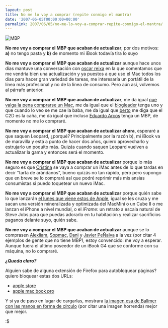 ```yaml
---
layout: post
title: No me lo voy a comprar (repite conmigo el mantra)
date: '2007-06-05T00:00:00+00:00'
permalink: 2007/06/05/no-me-lo-voy-a-comprar-repite-conmigo-el-mantra/
---
```

<img class="centro" src='/assets/imagen-1.png' alt='MBP' />

<strong>No me voy a comprar el MBP que acaban de actualizar</strong>, por dos motivos: <strong>a)</strong> no tengo pasta y <strong>b)</strong> de momento mi iBook todavía tira lo suyo

<strong>No me voy a comprar el MBP que acaban de actualizar</strong> aunque hace unos días mantuve una conversación con <a href="http://www.reixa.net/">oscar reixa</a> en la que comentamos que me vendría bien una actualización y ya puestos a que uso el Mac todos los días para hacer gran variedad de tareas, me interesaría un portátil de la línea más profesional y no de la línea de consumo. Pero aún así, volvemos al párrafo anterior.

<strong>No me voy a comprar el MBP que acaban de actualizar</strong>, me da igual <a href="http://solo.infames.org/%c2%bfmerece-la-pena-comprar-un-mac/">que valga la pena comprarse un Mac</a>, me da igual que el <a href="http://cuatrodoce.com">blogleader</a> tenga uno y que cuando lo veo se me cae la baba, me da igual que <a href="http://thinkwasabi.com">berto</a> me diga que el C2D es la caña, me da igual que incluso <a href="http://arcos.cc/">Eduardo Arcos</a> tenga un MBP, de momento no me lo compraré.

<strong>No me voy a comprar el MBP que acaban de actualizar ahora</strong>, esperaré a que saquen Leopard, ¿porqué? Principalmente por la razón b), mi iBook va de maravilla y está a punto de hacer dos años, quiero aprovecharlo y estrujarlo un poquito más. Quizás cuando saquen Leopard vuelven a actualizar la gama y entonces será el momento.

<strong>No me voy a comprar el MBP que acaban de actualizar</strong> porque lo más seguro es que <a href="http://childrenatyourfeet.com">Cristina</a> se vaya a comprar un iMac antes de lo que tardas en decir "tarta de arándanos", bueno quizás no tan rápido, pero pero supongo que en breve se lo comprará así que podré reprimir más mis ansias consumistas si puedo toquetear un nuevo iMac.

<strong>No me voy a comprar el MBP que acaban de actualizar</strong> porque quién sabe lo que lanzarán <a href="http://developer.apple.com/wwdc/">el lunes que viene estos de Apple</a>, igual se les cruza y me sacan una versión mineralizada y optimizada del MacMini o un Cube II o me lanzan el iPhone a nivel mundial, o el <em>iFrame</em>: un retrato a escala natural de Steve Jobs para que puedas adorarlo en tu habitación y realizar sacrificios paganos delante suyo, quién sabe.

<strong>No me voy a comprar el MBP que acaban de actualizar</strong> aunque se lo comprasen <a href="http://alexliam.net/">Alexliam</a>, <a href="http://sopmacsl.com/">Sopmac</a>, <a href="http://procrastineitor.blogspot.com/">Dani</a> y <a href="http://solenoide.net/">Javier PeÑalva</a> a la vez (por citar 4 ejemplos de gente que no tiene MBP), estoy convencido: me voy a esperar. Aunque fuera el último poseedor de un iBook G4 que se conforme con su máquina, no lo compraré.

<em><strong>¿Queda claro? </strong></em>

Alguien sabe de alguna extensión de Firefox para autobloquear páginas? quiero bloquear estas dos URLs:

- <a href="http://www.apple.com/es/store ">apple store</a>
- <a href="http://www.apple.com/es/macbookpro/">apple mac book pro</a>

Y si ya de paso en lugar de cargarlas, mostrara <a href="http://www.edrants.com/reluctant/ballmer.jpg">la imagen esa de Ballmer con las manos en forma de círculo</a> (por citar una imagen horrenda) mejor que mejor.

:$
